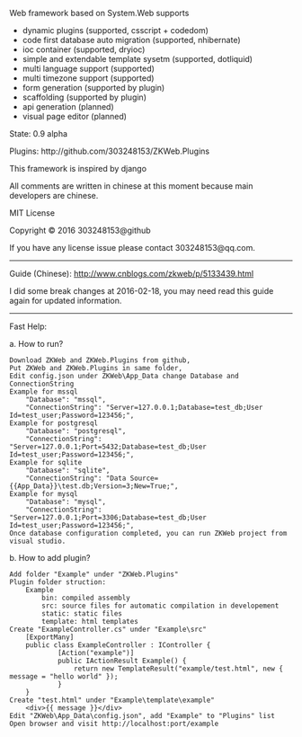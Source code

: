 Web framework based on System.Web supports
* dynamic plugins (supported, csscript + codedom)
* code first database auto migration (supported, nhibernate)
* ioc container (supported, dryioc)
* simple and extendable template sysetm (supported, dotliquid)
* multi language support (supported)
* multi timezone support (supported)
* form generation (supported by plugin)
* scaffolding (supported by plugin)
* api generation (planned)
* visual page editor (planned)

<p>State: 0.9 alpha</p>
<p>Plugins: http://github.com/303248153/ZKWeb.Plugins</p>

<p>This framework is inspired by django</p>
<p>All comments are written in chinese at this moment because main developers are chinese.</p>

<p>MIT License</p>
<p>Copyright © 2016 303248153@github</p>
<p>If you have any license issue please contact 303248153@qq.com.</p>

--------------------------------------------------------------------

Guide (Chinese):
http://www.cnblogs.com/zkweb/p/5133439.html

I did some break changes at 2016-02-18, you may need read this guide again for updated information. 

--------------------------------------------------------------------

Fast Help:

a. How to run?

	Download ZKWeb and ZKWeb.Plugins from github,
	Put ZKWeb and ZKWeb.Plugins in same folder,
	Edit config.json under ZKWeb\App_Data change Database and ConnectionString
	Example for mssql
		"Database": "mssql",
		"ConnectionString": "Server=127.0.0.1;Database=test_db;User Id=test_user;Password=123456;",
	Example for postgresql
		"Database": "postgresql",
		"ConnectionString": "Server=127.0.0.1;Port=5432;Database=test_db;User Id=test_user;Password=123456;",
	Example for sqlite
		"Database": "sqlite",
		"ConnectionString": "Data Source={{App_Data}}\test.db;Version=3;New=True;",
	Example for mysql
		"Database": "mysql",
		"ConnectionString": "Server=127.0.0.1;Port=3306;Database=test_db;User Id=test_user;Password=123456;",
	Once database configuration completed, you can run ZKWeb project from visual studio.
	
b. How to add plugin?
	
	Add folder "Example" under "ZKWeb.Plugins" 
	Plugin folder struction:
		Example
			bin: compiled assembly
			src: source files for automatic compilation in developement
			static: static files
			template: html templates
	Create "ExampleController.cs" under "Example\src" 
		[ExportMany]
		public class ExampleController : IController {
				[Action("example")]
				public IActionResult Example() {
					return new TemplateResult("example/test.html", new { message = "hello world" });
				}
		}
	Create "test.html" under "Example\template\example"
		<div>{{ message }}</div>
	Edit "ZKWeb\App_Data\config.json", add "Example" to "Plugins" list
	Open browser and visit http://localhost:port/example
